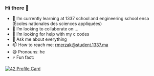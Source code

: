 ### Hi there 👋

- 🌱 I’m currently learning at 1337 school and engineering school ensa (Écoles nationales des sciences appliquées)
- 👯 I’m looking to collaborate on ...
- 🤔 I’m looking for help with my c codes
- 💬 Ask me about everything
- 📫 How to reach me: rmerzak@student.1337.ma
- 😄 Pronouns: he
- ⚡ Fun fact: 


[![42 Profile Card](https://1337-readme.vercel.app/api/profile?cursus=42cursus&dark=true&login=rmerzak)](https://github.com/mohouyizme/1337-readme)
